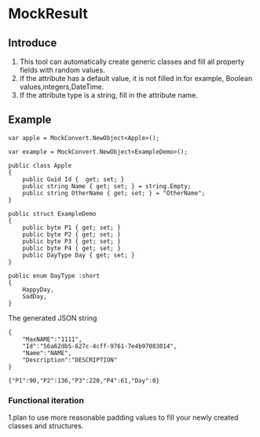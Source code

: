 # MockResult
## Introduce
1. This tool can automatically create generic classes and fill all property fields with random values.
2. If the attribute has a default value, it is not filled in.for example, Boolean values,integers,DateTime.
3. If the attribute type is a string, fill in the attribute name.


## Example

```
var apple = MockConvert.NewObject<Apple>();

var example = MockConvert.NewObject<ExampleDemo>();

public class Apple 
{
    public Guid Id {  get; set; }
    public string Name { get; set; } = string.Empty;
    public string OtherName { get; set; } = "OtherName";
}

public struct ExampleDemo
{
    public byte P1 { get; set; }
    public byte P2 { get; set; }
    public byte P3 { get; set; }
    public byte P4 { get; set; }
    public DayType Day { get; set; }
}

public enum DayType :short
{
    HappyDay,
    SadDay,
}
```

The generated JSON string

```
{
    "MaxNAME":"1111",
    "Id":"56a62db5-627c-4cff-9761-7e4b97083014",
    "Name":"NAME",
    "Description":"DESCRIPTION"
}
```
```
{"P1":90,"P2":136,"P3":220,"P4":61,"Day":0}
```
### Functional iteration
1.plan to use more reasonable padding values to fill your newly created classes and structures.
